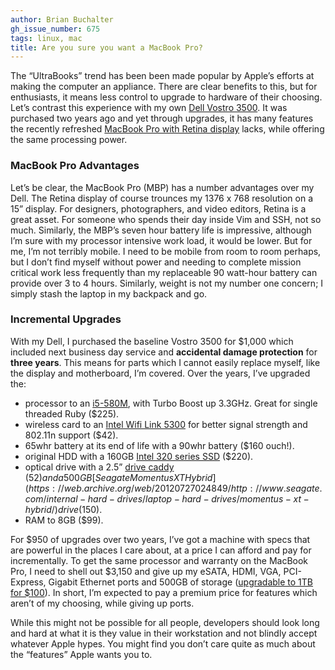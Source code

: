 ```yaml
---
author: Brian Buchalter
gh_issue_number: 675
tags: linux, mac
title: Are you sure you want a MacBook Pro?
---
```


The “UltraBooks” trend has been been made popular by Apple’s efforts at making the computer an appliance. There are clear benefits to this, but for enthusiasts, it means less control to upgrade to hardware of their choosing. Let’s contrast this experience with my own [Dell Vostro 3500](https://www.dell.com/en-us/work/shop/cty/pdp/spd/vostro-3500). It was purchased two years ago and yet through upgrades, it has many features the recently refreshed [MacBook Pro with Retina display](https://web.archive.org/web/20120728201149/http://www.apple.com/macbook-pro/specs/) lacks, while offering the same processing power.

### MacBook Pro Advantages

Let’s be clear, the MacBook Pro (MBP) has a number advantages over my Dell. The Retina display of course trounces my 1376 x 768 resolution on a 15” display. For designers, photographers, and video editors, Retina is a great asset. For someone who spends their day inside Vim and SSH, not so much. Similarly, the MBP’s seven hour battery life is impressive, although I’m sure with my processor intensive work load, it would be lower. But for me, I’m not terribly mobile. I need to be mobile from room to room perhaps, but I don’t find myself without power and needing to complete mission critical work less frequently than my replaceable 90 watt-hour battery can provide over 3 to 4 hours. Similarly, weight is not my number one concern; I simply stash the laptop in my backpack and go.

### Incremental Upgrades

With my Dell, I purchased the baseline Vostro 3500 for $1,000 which included next business day service and **accidental damage protection** for **three years**. This means for parts which I cannot easily replace myself, like the display and motherboard, I’m covered. Over the years, I’ve upgraded the:

- processor to an [i5-580M](https://ark.intel.com/products/49652/Intel-Core-i5-580M-Processor-(3M-Cache-2_66-GHz)), with Turbo Boost up 3.3GHz. Great for single threaded Ruby ($225).
- wireless card to an [Intel Wifi Link 5300](https://www.intel.com/products/wireless/adapters/5000/index.htm) for better signal strength and 802.11n support ($42).
- 65whr battery at its end of life with a 90whr battery ($160 ouch!).
- original HDD with a 160GB [Intel 320 series SSD](https://www.intel.com/content/www/us/en/support/products/56553/memory-and-storage/legacy-consumer-ssds/intel-ssd-320-series.html) ($220).
- optical drive with a 2.5” [drive caddy](http://www.newmodeus.com/shop/index.php?main_page=product_info&products_id=309) ($52) and a 500GB [Seagate Momentus XT Hybrid](https://web.archive.org/web/20120727024849/http://www.seagate.com/internal-hard-drives/laptop-hard-drives/momentus-xt-hybrid/) drive ($150).
- RAM to 8GB ($99).

For $950 of upgrades over two years, I’ve got a machine with specs that are powerful in the places I care about, at a price I can afford and pay for incrementally. To get the same processor and warranty on the MacBook Pro, I need to shell out $3,150 and give up my eSATA, HDMI, VGA, PCI-Express, Gigabit Ethernet ports and 500GB of storage ([upgradable to 1TB for $100](https://www.newegg.com/Product/Product.aspx?Item=N82E16822136545)). In short, I’m expected to pay a premium price for features which aren’t of my choosing, while giving up ports.

While this might not be possible for all people, developers should look long and hard at what it is they value in their workstation and not blindly accept whatever Apple hypes. You might find you don’t care quite as much about the “features” Apple wants you to.
